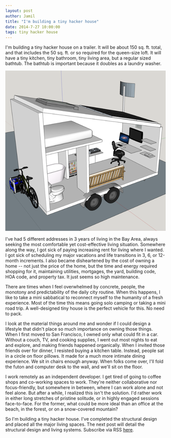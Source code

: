```yaml
---
layout: post
author: Jamil
title: "I'm building a tiny hacker house"
date: 2014-7-27 10:00:00
tags: tiny hacker house
---
```


<p class='lead'>
I'm building a tiny hacker house on a trailer. It will be about 150 sq. ft. total, and that
includes the 50 sq. ft. or so required for the queen-size loft. It will have a
tiny kitchen, tiny bathroom, tiny living area, but a regular sized bathtub.
The bathtub is important because it doubles as a laundry washer.
</p>

<center>
<img src='/img/tinyhackerhouse_roughmodel.png'
  alt='tiny hacker house rough model'>
</center>

I've had 5 different addresses in 3 years of living in the Bay Area, always
seeking the most comfortable yet cost-effective living situation. Somewhere
along the way, I got sick of paying increasing rent for living where I wanted.
I got sick of scheduling my major vacations and life transitions in 3, 6, or
12-month increments. I also became disheartened by the cost of owning a home --
not just the price of the home, but the time and energy required shopping for
it, maintaining utilities, mortgages, the yard, building code, HOA code, and
property tax. It just seems so high maintenance.

There are times when I feel overwhelmed by concrete, people, the monotony and
predictability of the daily city routine. When this happens, I like to take a
mini sabbatical to reconnect myself to the humanity of a fresh experience. Most
of the time this means going solo camping or taking a mini road trip. A
well-designed tiny house is the perfect vehicle for this. No need to pack.

I look at the material things around me and wonder if I could design
a lifestyle that didn't place so much importance on owning those things. When
I first moved to San Francisco, I owned only what could fit in a car. Without
a couch, TV, and cooking supplies, I went out most nights to eat and explore,
and making friends happened organically. When I invited those friends over for
dinner, I resisted buying a kitchen table. Instead, people sat in a circle on
floor pillows. It made for a much more intimate dining experience.  We sit in
chairs enough anyway. When folks come over, I'll fold the futon and computer
desk to the wall, and we'll sit on the floor.

I work remotely as an independent developer. I get tired of going to coffee
shops and co-working spaces to work. They're neither collaborative nor
focus-friendly, but somewhere in between, where I can work alone and not feel
alone. But after a while, I realized this isn't the solution. I'd rather work
in either long stretches of pristine solitude, or in highly engaged sessions
face-to-face. For the former, what could be more ideal than an office at the
beach, in the forest, or on a snow-covered mountain?

So I'm building a tiny hacker house. I've completed the structural design and
placed all the major living spaces. The next post will detail the structural
design and living systems.  Subscribe via RSS [here](/feed.xml).
